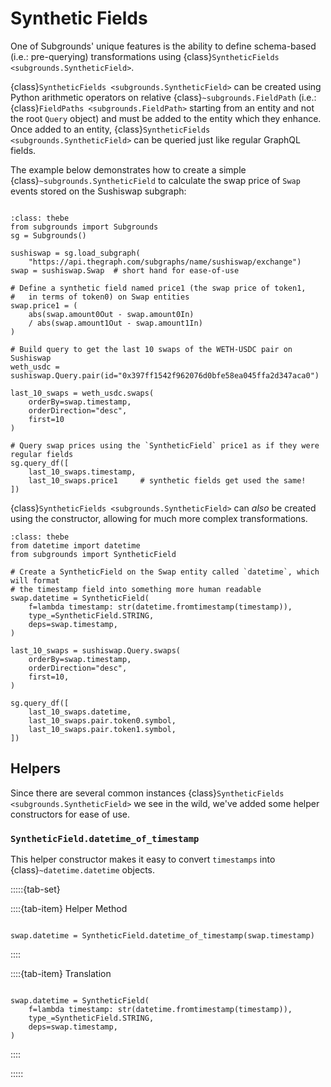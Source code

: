 # Synthetic Fields

One of Subgrounds' unique features is the ability to define schema-based (i.e.: pre-querying) transformations using {class}`SyntheticFields <subgrounds.SyntheticField>`.

{class}`SyntheticFields <subgrounds.SyntheticField>` can be created using Python arithmetic operators on relative {class}`~subgrounds.FieldPath` (i.e.: {class}`FieldPaths <subgrounds.FieldPath>` starting from an entity and not the root `Query` object) and must be added to the entity which they enhance. Once added to an entity, {class}`SyntheticFields <subgrounds.SyntheticField>` can be queried just like regular GraphQL fields.

The example below demonstrates how to create a simple {class}`~subgrounds.SyntheticField` to calculate the swap price of `Swap` events stored on the Sushiswap subgraph:

```{thebe-button}
```

```{code-block} python
:class: thebe
from subgrounds import Subgrounds
sg = Subgrounds()

sushiswap = sg.load_subgraph(
    "https://api.thegraph.com/subgraphs/name/sushiswap/exchange")
swap = sushiswap.Swap  # short hand for ease-of-use

# Define a synthetic field named price1 (the swap price of token1,
#   in terms of token0) on Swap entities
swap.price1 = (
    abs(swap.amount0Out - swap.amount0In)
    / abs(swap.amount1Out - swap.amount1In)
)

# Build query to get the last 10 swaps of the WETH-USDC pair on Sushiswap 
weth_usdc = sushiswap.Query.pair(id="0x397ff1542f962076d0bfe58ea045ffa2d347aca0")

last_10_swaps = weth_usdc.swaps(
    orderBy=swap.timestamp,
    orderDirection="desc",
    first=10
)

# Query swap prices using the `SyntheticField` price1 as if they were regular fields
sg.query_df([
    last_10_swaps.timestamp,
    last_10_swaps.price1     # synthetic fields get used the same!
])
```

{class}`SyntheticFields <subgrounds.SyntheticField>` can *also* be created using the constructor, allowing for much more complex transformations.

```{code-block} python
:class: thebe
from datetime import datetime
from subgrounds import SyntheticField

# Create a SyntheticField on the Swap entity called `datetime`, which will format 
# the timestamp field into something more human readable
swap.datetime = SyntheticField(
    f=lambda timestamp: str(datetime.fromtimestamp(timestamp)),
    type_=SyntheticField.STRING,
    deps=swap.timestamp,
)

last_10_swaps = sushiswap.Query.swaps(
    orderBy=swap.timestamp,
    orderDirection="desc",
    first=10,
)

sg.query_df([
    last_10_swaps.datetime,
    last_10_swaps.pair.token0.symbol,
    last_10_swaps.pair.token1.symbol,
])
```

## Helpers

Since there are several common instances {class}`SyntheticFields <subgrounds.SyntheticField>` we see in the wild, we've added some helper constructors for ease of use.

### `SyntheticField.datetime_of_timestamp`

This helper constructor makes it easy to convert `timestamps` into {class}`~datetime.datetime` objects.

:::::{tab-set}

::::{tab-item} Helper Method
```{code-block} python

swap.datetime = SyntheticField.datetime_of_timestamp(swap.timestamp)
```
::::

::::{tab-item} Translation
```{code-block} python

swap.datetime = SyntheticField(
    f=lambda timestamp: str(datetime.fromtimestamp(timestamp)),
    type_=SyntheticField.STRING,
    deps=swap.timestamp,
)
```
::::

:::::

<!-- ### `SyntheticField.map`

This constructor allows you to map values from field paths via key-values set in a dict, returning a default if not found

:::::{tab-set}

::::{tab-item} Helper Method
```{code-block} python

# Fake mapping of pool addresses to symbol
pooladdr_symbol_map = {
    "0x5777d92f208679db4b9778590fa3cab3ac9e2168": "DAI/USDC-001",
    "0x6c6bc977e13df9b0de53b251522280bb72383700": "DAI/USDC-005",
    "0x8ad599c3a0ff1de082011efddc58f1908eb6e6d8": "USDC/ETH-030",
    "0x88e6a0c2ddd26feeb64f039a2c41296fcb3f5640": "USDC/ETH-005",
}

# Create map SyntheticField using our dictionary with 'UNKNOWN' as the
# default value
sushiswap.Pool.symbol = SyntheticField.map(
    pooladdr_symbol_map,
    SyntheticField.STRING,
    sushiswap.Pool.id,
    "DEFAULT",
)
```
::::

::::{tab-item} Translation
```{code-block} python

swap.datetime = SyntheticField(
    f=lambda timestamp: str(datetime.fromtimestamp(timestamp)),
    type_=SyntheticField.STRING,
    deps=swap.timestamp,
)
```
::::

::::: -->
